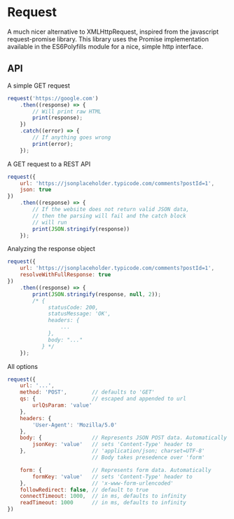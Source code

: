 # Request

A much nicer alternative to XMLHttpRequest, inspired from the javascript request-promise library. This library uses the Promise implementation available in the ES6Polyfills module for a nice, simple http interface.

## API

A simple GET request

```js
request('https://google.com')
    .then((response) => {
        // Will print raw HTML
        print(response);
    })
    .catch((error) => {
        // If anything goes wrong
        print(error);
    });
```

A GET request to a REST API

```js
request({
    url: 'https://jsonplaceholder.typicode.com/comments?postId=1',
    json: true
})
    .then((response) => {
        // If the website does not return valid JSON data, 
        // then the parsing will fail and the catch block
        // will run
        print(JSON.stringify(response))
    });
```

Analyzing the response object

```js
request({
    url: 'https://jsonplaceholder.typicode.com/comments?postId=1',
    resolveWithFullResponse: true
})
    .then((response) => {
        print(JSON.stringify(response, null, 2));
        /* {
             statusCode: 200,
             statusMessage: 'OK',
             headers: {
                 ...
             },
             body: "..."
           } */
    });
```

All options

```js
request({
    url: '...',
    method: 'POST',        // defaults to 'GET'
    qs: {                  // escaped and appended to url
        urlQsParam: 'value'
    },
    headers: {
        'User-Agent': 'Mozilla/5.0'
    },
    body: {                // Represents JSON POST data. Automatically
        jsonKey: 'value'   // sets 'Content-Type' header to 
    },                     // 'application/json; charset=UTF-8'
                           // Body takes presedence over 'form'

    form: {                // Represents form data. Automatically
        formKey: 'value'   // sets 'Content-Type' header to 
    },                     // 'x-www-form-urlencoded'
    followRedirect: false, // default to true
    connectTimeout: 1000,  // in ms, defaults to infinity
    readTimeout: 1000      // in ms, defaults to infinity
})
```